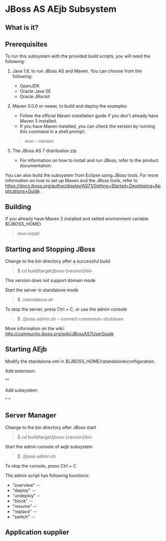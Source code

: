 JBoss AS AEjb Subsystem
========================

What is it?
---------------


Prerequisites
-------------

To run this subsystem with the provided build scripts, you will need the following:

1.  Java 1.6, to run JBoss AS and Maven. You can choose from the following:
    * OpenJDK
    * Oracle Java SE
    * Oracle JRockit

2.  Maven 3.0.0 or newer, to build and deploy the examples
    * Follow the official Maven installation guide if you don't already have Maven 3 installed. 
    * If you have Maven installed, you can check the version by running this command in a shell prompt:

	> mvn --version 

3.  The JBoss AS 7 distribution zip
    * For information on how to install and run JBoss, refer to the product documentation.

You can also build the subsystem from Eclipse using JBoss tools. For more information on how to set up Maven and the JBoss tools, refer to https://docs.jboss.org/author/display/AS71/Getting+Started+Developing+Applications+Guide .


Building
-------------------
If you already have Maven 3 installed and setted environment variable ${JBOSS_HOME}

> mvn install


Starting and Stopping JBoss
------------------------------------------
Change to the bin directory after a successful build

> $ cd build/target/jboss-\[version\]/bin

This version does not support domain mode

Start the server in standalone mode

> $ ./standalone.sh

To stop the server, press Ctrl + C, or use the admin console

> $ ./jboss-admin.sh --connect command=:shutdown

More information on the wiki: http://community.jboss.org/wiki/JBossAS7UserGuide

Starting AEjb
-----------------
Modify the standalone.xml in ${JBOSS_HOME}\standalone\configuration.

Add extension:

 "<extension module="org.nju.artemis.aejb"/>"

Add subsystem:

 "<subsystem xmlns="urn:org.nju.artemis.aejb:1.0">
 	<client-service jndi-name="java:global/aejb/client"/>
  </subsystem>"

Server Manager
----------------------------
Change to the bin directory after JBoss start

> $ cd build/target/jboss-\[version\]/bin

Start the admin console of aejb subsystem

> $ ./jboss-admin.sh

To stop the console, press Ctrl + C

The admin script has following functions:

* "overview" --
* "deploy" --
* "undeploy" --
* "block" --
* "resume" --
* "replace" --
* "switch" --


Application supplier
-------------------------


